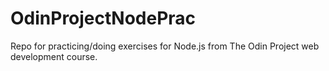 # OdinProjectNodePrac
Repo for practicing/doing exercises for Node.js from The Odin Project web development course.
